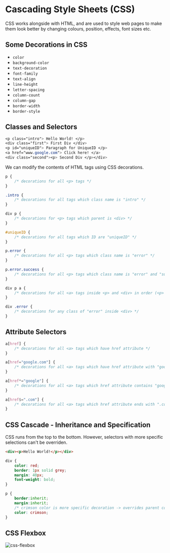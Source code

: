 # Cascading Style Sheets (CSS)

CSS works alongside with HTML, and are used to style web pages to make them look better by changing colours, position, effects, font sizes etc.

## Some Decorations in CSS

- `color`
- `background-color`
- `text-decoration`
- `font-family`
- `text-align`
- `line-height`
- `letter-spacing`
- `column-count`
- `column-gap`
- `border-width`
- `border-style`

## Classes and Selectors

```css
<p class="intro"> Hello World! </p>
<div class="first"> First Div </div>
<p id="uniqueID"> Paragraph for UniqueID </p>
<a href="www.google.com"> Click here! </a>
<div class="second"><p> Second Div </p></div>
```

We can modify the contents of HTML tags using CSS decorations.

```css
p {
    /* decorations for all <p> tags */
}

.intro {
    /* decorations for all tags which class name is "intro" */
}

div p {
    /* decorations for <p> tags which parent is <div> */
}

#uniqueID {
    /* decorations for all tags which ID are "uniqueID" */
}

p.error {
    /* decorations for all <p> tags which class name is "error" */
}

p.error.success {
    /* decorations for all <p> tags which class name is "error" and "success" */
}

div p a {
    /* decorations for all <a> tags inside <p> and <div> in order (<p> must be inside <div>) */
}

div .error {
    /* decorations for any class of "error" inside <div> */
}
```

## Attribute Selectors

```css
a[href] {
    /* decorations for all <a> tags which have href attribute */
}

a[href="google.com"] {
    /* decorations for all <a> tags which have href attribute with "google.com" */
}

a[href*="google"] {
    /* decorations for all <a> tags which href attribute contains "google" */
}

a[href$=".com"] {
    /* decorations for all <a> tags which href attribute ends with ".com" */
}
```

## CSS Cascade - Inheritance and Specification

CSS runs from the top to the bottom. However, selectors with more specific selections can't be overriden.

```html
<div><p>Hello World!</p></div>
```

```css
div {
    color: red;
    border: 1px solid grey;
    margin: 40px;
    font-weight: bold;
}

p {
    border:inherit;
    margin:inherit;
    /* crimson color is more specific decoration -> overrides parent color decoration */
    color: crimson; 
}
```

## CSS Flexbox

![css-flexbox](https://user-images.githubusercontent.com/41933169/215594227-e57d8499-f27f-4e23-97fd-7ed90b2bb7a6.png)

